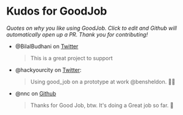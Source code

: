 # Kudos for GoodJob

_Quotes on why you like using GoodJob. Click to edit and Github will automatically open up a PR. Thank you for contributing!_

- @BilalBudhani on [Twitter](https://twitter.com/BilalBudhani/status/1301813689977192448)

    > This is a great project to support

- @hackyourcity on [Twitter](https://twitter.com/hackyourcity/status/1308198278140362752): 

    > Using good_job on a prototype at work @bensheldon. 👍🏼

- @nnc on [Github](https://github.com/bensheldon/good_job/pull/199#discussion_r559050461)

    > Thanks for Good Job, btw. It's doing a Great job so far. 💯
